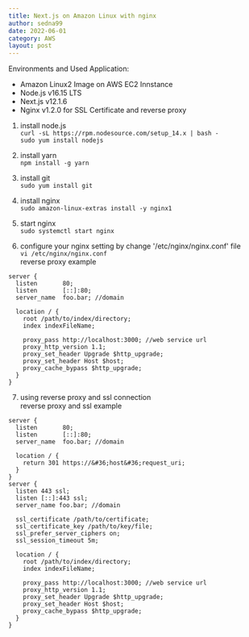 ```yaml
---
title: Next.js on Amazon Linux with nginx
author: sedna99
date: 2022-06-01
category: AWS
layout: post
---
```


Environments and Used Application:  
- Amazon Linux2 Image on AWS EC2 Innstance  
- Node.js v16.15 LTS  
- Next.js v12.1.6  
- Nginx v1.2.0 for SSL Certificate and reverse proxy  

1. install node.js  
```curl -sL https://rpm.nodesource.com/setup_14.x | bash -```  
```sudo yum install nodejs```   

2. install yarn  
```npm install -g yarn```  

3. install git  
```sudo yum install git```  

4. install nginx  
```sudo amazon-linux-extras install -y nginx1```  

5. start nginx  
```sudo systemctl start nginx```  

6. configure your nginx setting by change '/etc/nginx/nginx.conf' file  
```vi /etc/nginx/nginx.conf```  
reverse proxy example  
```
server {  
  listen       80;  
  listen       [::]:80;  
  server_name  foo.bar; //domain  

  location / {  
    root /path/to/index/directory;  
    index indexFileName;  

    proxy_pass http://localhost:3000; //web service url  
    proxy_http_version 1.1;  
    proxy_set_header Upgrade $http_upgrade;  
    proxy_set_header Host $host;  
    proxy_cache_bypass $http_upgrade;  
  }  
}  
```

7. using reverse proxy and ssl connection  
reverse proxy and ssl example   
```
server {  
  listen       80;  
  listen       [::]:80;  
  server_name  foo.bar; //domain  

  location / {  
    return 301 https://&#36;host&#36;request_uri;  
  }  
}  
server {  
  listen 443 ssl;  
  listen [::]:443 ssl;  
  server_name foo.bar; //domain  

  ssl_certificate /path/to/certificate;  
  ssl_certificate_key /path/to/key/file;  
  ssl_prefer_server_ciphers on;  
  ssl_session_timeout 5m;  

  location / {  
    root /path/to/index/directory;  
    index indexFileName;  

    proxy_pass http://localhost:3000; //web service url  
    proxy_http_version 1.1;  
    proxy_set_header Upgrade $http_upgrade;  
    proxy_set_header Host $host;  
    proxy_cache_bypass $http_upgrade;  
  }  
}  
```